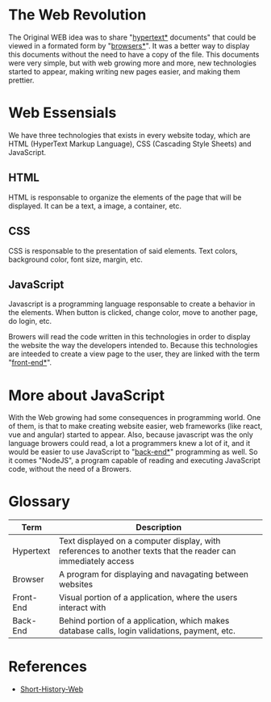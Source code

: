 # The Web Revolution
The Original WEB idea was to share "[hypertext*](#glossary) documents" that could be viewed in a formated form by "[browsers*](#glossary)". It was a better way to display this documents without the need to have a copy of the file. This documents were very simple, but with web growing more and more, new technologies started to appear, making writing new pages easier, and making them prettier.

# Web Essensials
We have three technologies that exists in every website today, which are HTML (HyperText Markup Language), CSS (Cascading Style Sheets) and JavaScript.

## HTML
HTML is responsable to organize the elements of the page that will be displayed. It can be a text, a image, a container, etc.
## CSS
CSS is responsable to the presentation of said elements. Text colors, background color, font size, margin, etc.
## JavaScript
Javascript is a programming language responsable to create a behavior in the elements. When button is clicked, change color, move to another page, do login, etc.

Browers will read the code written in this technologies in order to display the website the way the developers intended to.
Because this technologies are inteeded to create a view page to the user, they are linked with the term "[front-end*](#glossary)".

# More about JavaScript
With the Web growing had some consequences in programming world. One of them, is that to make creating website easier, web frameworks (like react, vue and angular) started to appear. Also, because javascript was the only language browers could read, a lot a programmers knew a lot of it, and it would be easier to use JavaScript to "[back-end*](#glossary)" programming as well.
So it comes "NodeJS", a program capable of reading and executing JavaScript code, without the need of a Browers.

# Glossary
| Term      | Description |
| --------- | ----------- |
| Hypertext | Text displayed on a computer display, with references to another texts that the reader can immediately access |
| Browser   | A program for displaying and navagating between websites |
| Front-End | Visual portion of a application, where the users interact with |
| Back-End  | Behind portion of a application, which makes database calls, login validations, payment, etc. |

# References
- [Short-History-Web](https://home.cern/science/computing/birth-web/short-history-web)